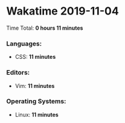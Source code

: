 # Wakatime 2019-11-04

Time Total: **0 hours 11 minutes**

### Languages:
- CSS: **11 minutes** 

### Editors:
- Vim: **11 minutes** 

### Operating Systems:
- Linux: **11 minutes** 

